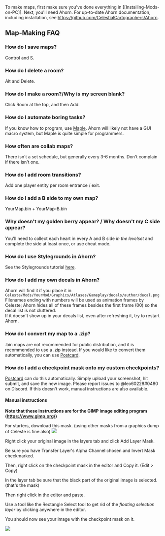 To make maps, first make sure you've done everything in [[Installing-Mods-on-PC]]. Next, you'll need Ahorn. For up-to-date Ahorn documentation, including installation, see https://github.com/CelestialCartographers/Ahorn.

## Map-Making FAQ
### How do I save maps?
Control and S.

### How do I delete a room?
Alt and Delete.

### How do I make a room?/Why is my screen blank?
Click Room at the top, and then Add.

### How do I automate boring tasks?
If you know how to program, use [Maple](https://github.com/CelestialCartographers/Maple). Ahorn will likely not have a GUI macro system, but Maple is quite simple for programmers.

### How often are collab maps?
There isn't a set schedule, but generally every 3-6 months. Don't complain if there isn't one.

### How do I add room transitions?
Add one player entity per room entrance / exit.

### How do I add a B side to my own map?
YourMap.bin + YourMap-B.bin

### Why doesn't my golden berry appear? / Why doesn't my C side appear?
You'll need to collect each heart in every A and B side _in the levelset_ and complete the side at least once, or use cheat mode.

### How do I use Stylegrounds in Ahorn?
See the Stylegrounds tutorial [here](Adding-Stylegrounds).

### How do I add my own decals in Ahorn?
Ahorn will find it if you place it in `Celeste/Mods/YourMod/Graphics/Atlases/Gameplay/decals/author/decal.png`  
Filenames ending with numbers will be used as animation frames by Celeste; Ahorn hides all of these frames besides the first frame (00) so the decal list is not cluttered.  
If it doesn't show up in your decals list, even after refreshing it, try to restart Ahorn.

### How do I convert my map to a .zip?
.bin maps are not recommended for public distribution, and it is recommended to use a .zip instead. If you would like to convert them automatically, you can use [Postcard](http://postcard.leo60228.space/start).

### How do I add a checkpoint mask onto my custom checkpoints?
[Postcard](http://postcard.leo60228.space/mask) can do this automatically. Simply upload your screenshot, hit submit, and save the new image. Please report issues to @leo60228#0480 on Discord. If this doesn't work, manual instructions are also available.

#### Manual instructions
**Note that these instructions are for the GIMP image editing program (https://www.gimp.org/)**

For starters, download this mask. (using other masks from a graphics dump of Celeste is fine also)
![](https://cdn.discordapp.com/attachments/429775352295063563/554859401651945472/mask.png)


Right click your original image in the layers tab and click Add Layer Mask.

Be sure you have Transfer Layer's Alpha Channel chosen and Invert Mask checkmarked.

Then, right click on the checkpoint mask in the editor and Copy it. (Edit > Copy)

In the layer tab be sure that the black part of the original image is selected. (that's the mask)

Then right click in the editor and paste.

Use a tool like the Rectangle Select tool to get rid of the _floating selection layer_ by clicking anywhere in the editor.

You should now see your image with the checkpoint mask on it.

![](https://cdn.discordapp.com/attachments/429775352295063563/554849542827278346/how2GIMPmask.gif)
